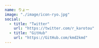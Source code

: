 ```yaml
---
name: りょー
image: "./image/icon-ryo.jpg"
social:
  - title: "Twitter"
    url: "https://twitter.com/r_karotou"
  - title: "GitHub"
    url: "https://GitHub.com/kmd2kmd"
---
```

